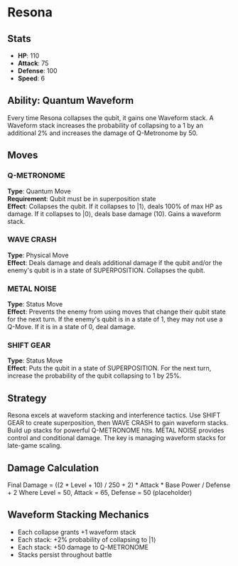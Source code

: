 # Resona

## Stats
- **HP**: 110
- **Attack**: 75
- **Defense**: 100
- **Speed**: 6

## Ability: Quantum Waveform
Every time Resona collapses the qubit, it gains one Waveform stack. A Waveform stack increases the probability of collapsing to a 1 by an additional 2% and increases the damage of Q-Metronome by 50.

## Moves

### Q-METRONOME
**Type**: Quantum Move  
**Requirement**: Qubit must be in superposition state  
**Effect**: Collapses the qubit. If it collapses to |1⟩, deals 100% of max HP as damage. If it collapses to |0⟩, deals base damage (10). Gains a waveform stack.

### WAVE CRASH
**Type**: Physical Move  
**Effect**: Deals damage and deals additional damage if the qubit and/or the enemy's qubit is in a state of SUPERPOSITION. Collapses the qubit.

### METAL NOISE
**Type**: Status Move  
**Effect**: Prevents the enemy from using moves that change their qubit state for the next turn. If the enemy's qubit is in a state of 1, they may not use a Q-Move. If it is in a state of 0, deal damage.

### SHIFT GEAR
**Type**: Status Move  
**Effect**: Puts the qubit in a state of SUPERPOSITION. For the next turn, increase the probability of the qubit collapsing to 1 by 25%.

## Strategy
Resona excels at waveform stacking and interference tactics. Use SHIFT GEAR to create superposition, then WAVE CRASH to gain waveform stacks. Build up stacks for powerful Q-METRONOME hits. METAL NOISE provides control and conditional damage. The key is managing waveform stacks for late-game scaling.

## Damage Calculation
Final Damage = ((2 * Level + 10) / 250 + 2) * Attack * Base Power / Defense + 2
Where Level = 50, Attack = 65, Defense = 50 (placeholder)

## Waveform Stacking Mechanics
- Each collapse grants +1 waveform stack
- Each stack: +2% probability of collapsing to |1⟩
- Each stack: +50 damage to Q-METRONOME
- Stacks persist throughout battle 
